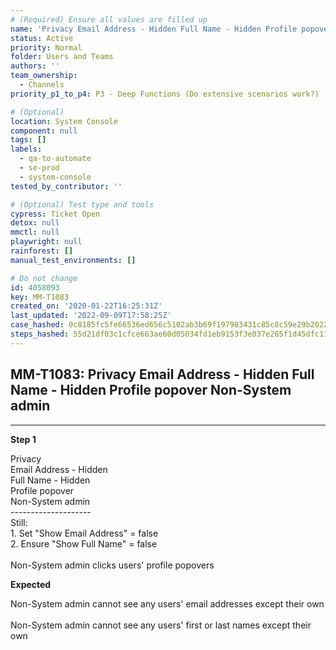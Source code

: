 ```yaml
---
# (Required) Ensure all values are filled up
name: 'Privacy Email Address - Hidden Full Name - Hidden Profile popover Non-System admin'
status: Active
priority: Normal
folder: Users and Teams
authors: ''
team_ownership:
  - Channels
priority_p1_to_p4: P3 - Deep Functions (Do extensive scenarios work?)

# (Optional)
location: System Console
component: null
tags: []
labels:
  - qa-to-automate
  - se-prod
  - system-console
tested_by_contributor: ''

# (Optional) Test type and tools
cypress: Ticket Open
detox: null
mmctl: null
playwright: null
rainforest: []
manual_test_environments: []

# Do not change
id: 4058093
key: MM-T1083
created_on: '2020-01-22T16:25:31Z'
last_updated: '2022-09-09T17:58:25Z'
case_hashed: 0c8185fc5fe66536ed656c5102ab3b69f197983431c85c8c59e29b202261381beb66ad58d4c284c5059a05ec7f7cb81d
steps_hashed: 55d21df03c1cfce663ae60d05034fd1eb9153f3e037e265f1d45dfc11dd870d45c7b45d3024798c1bf17e0669330a05e
---
```


<!-- (Auto-generated) Based on frontmatter's "key" and "name" -->

## MM-T1083: Privacy Email Address - Hidden Full Name - Hidden Profile popover Non-System admin

---

**Step 1**

Privacy\
Email Address - Hidden\
Full Name - Hidden\
Profile popover\
Non-System admin\
\--------------------\
Still:\
1\. Set "Show Email Address" = false\
2\. Ensure "Show Full Name" = false\
\
Non-System admin clicks users' profile popovers

**Expected**

Non-System admin cannot see any users' email addresses except their own\
\
Non-System admin cannot see any users' first or last names except their own
